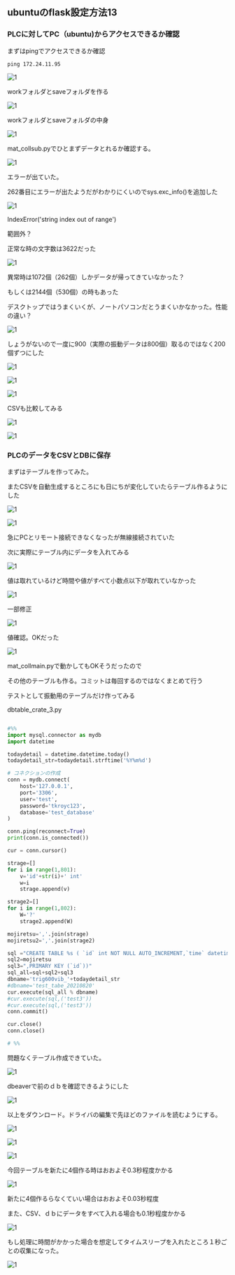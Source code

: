## ubuntuのflask設定方法13

### PLCに対してPC（ubuntu)からアクセスできるか確認

まずはpingでアクセスできるか確認

```
ping 172.24.11.95
```

![1](ubuntu_flask設定画像13/1.PNG)

workフォルダとsaveフォルダを作る

![1](ubuntu_flask設定画像13/2.PNG)

workフォルダとsaveフォルダの中身

![1](ubuntu_flask設定画像13/3.PNG)

mat_collsub.pyでひとまずデータとれるか確認する。

![1](ubuntu_flask設定画像13/4.PNG)

エラーが出ていた。

262番目にエラーが出たようだがわかりにくいのでsys.exc_info()を追加した

![1](ubuntu_flask設定画像13/5.PNG)

IndexError('string index out of range')

範囲外？

正常な時の文字数は3622だった

![1](ubuntu_flask設定画像13/6.PNG)

異常時は1072個（262個）しかデータが帰ってきていなかった？

もしくは2144個（530個）の時もあった

デスクトップではうまくいくが、ノートパソコンだとうまくいかなかった。性能の違い？

![1](ubuntu_flask設定画像13/7.PNG)

しょうがないので一度に900（実際の振動データは800個）取るのではなく200個ずつにした

![1](ubuntu_flask設定画像13/8.PNG)

![1](ubuntu_flask設定画像13/9.PNG)

![1](ubuntu_flask設定画像13/10.PNG)

CSVも比較してみる

![1](ubuntu_flask設定画像13/11.PNG)

![1](ubuntu_flask設定画像13/12.PNG)

### PLCのデータをCSVとDBに保存

まずはテーブルを作ってみた。

またCSVを自動生成するところにも日にちが変化していたらテーブル作るようにした

![1](ubuntu_flask設定画像13/13.PNG)

![1](ubuntu_flask設定画像13/14.PNG)

急にPCとリモート接続できなくなったが無線接続されていた

次に実際にテーブル内にデータを入れてみる

![1](ubuntu_flask設定画像13/15.PNG)

値は取れているけど時間や値がすべて小数点以下が取れていなかった

![1](ubuntu_flask設定画像13/16.PNG)

一部修正

![1](ubuntu_flask設定画像13/17.PNG)

値確認。OKだった

![1](ubuntu_flask設定画像13/18.PNG)

mat_collmain.pyで動かしてもOKそうだったので

その他のテーブルも作る。コミットは毎回するのではなくまとめて行う

テストとして振動用のテーブルだけ作ってみる

dbtable_crate_3.py

```python

#%%
import mysql.connector as mydb
import datetime

todaydetail = datetime.datetime.today()
todaydetail_str=todaydetail.strftime('%Y%m%d')

# コネクションの作成
conn = mydb.connect(
    host='127.0.0.1',
    port='3306',
    user='test',
    password='tkroyc123',
    database='test_database'
)

conn.ping(reconnect=True)
print(conn.is_connected())

cur = conn.cursor()

strage=[]
for i in range(1,801):
    v='id'+str(i)+' int'
    w=i
    strage.append(v)

strage2=[]
for i in range(1,802):
    W='?'
    strage2.append(W)

mojiretsu=','.join(strage)
mojiretsu2=','.join(strage2)    

sql ="CREATE TABLE %s ( `id` int NOT NULL AUTO_INCREMENT,`time` datetime(1) DEFAULT NULL,"
sql2=mojiretsu
sql3=",PRIMARY KEY (`id`))" 
sql_all=sql+sql2+sql3
dbname='trig600vib_'+todaydetail_str
#dbname='test_tabe_20210820'
cur.execute(sql_all % dbname)
#cur.execute(sql,('test3'))
#cur.execute(sql,('test3'))
conn.commit()

cur.close()
conn.close()

# %%

```

問題なくテーブル作成できていた。

![1](ubuntu_flask設定画像13/19.PNG)

dbeaverで前のｄｂを確認できるようにした

![1](ubuntu_flask設定画像13/20.PNG)

以上をダウンロード。ドライバの編集で先ほどのファイルを読むようにする。

![1](ubuntu_flask設定画像13/21.PNG)

![1](ubuntu_flask設定画像13/22.PNG)

![1](ubuntu_flask設定画像13/23.PNG)

今回テーブルを新たに4個作る時はおおよそ0.3秒程度かかる

![1](ubuntu_flask設定画像13/24.PNG)

新たに4個作るらなくていい場合はおおよそ0.03秒程度

また、CSV、ｄｂにデータをすべて入れる場合も0.1秒程度かかる

![1](ubuntu_flask設定画像13/25.PNG)

もし処理に時間がかかった場合を想定してタイムスリープを入れたところ１秒ごとの収集になった。

![1](ubuntu_flask設定画像13/26.PNG)













































